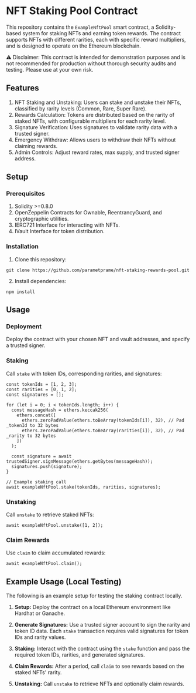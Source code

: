 # NFT Staking Pool Contract

This repository contains the ``ExampleNftPool`` smart contract, a Solidity-based system for staking NFTs and earning token rewards. The contract supports NFTs with different rarities, each with specific reward multipliers, and is designed to operate on the Ethereum blockchain.


⚠️ Disclaimer: This contract is intended for demonstration purposes and is not recommended for production without thorough security audits and testing. Please use at your own risk.

## Features
1. NFT Staking and Unstaking: Users can stake and unstake their NFTs, classified by rarity levels (Common, Rare, Super Rare).
2. Rewards Calculation: Tokens are distributed based on the rarity of staked NFTs, with configurable multipliers for each rarity level.
3. Signature Verification: Uses signatures to validate rarity data with a trusted signer.
4. Emergency Withdraw: Allows users to withdraw their NFTs without claiming rewards.
5. Admin Controls: Adjust reward rates, max supply, and trusted signer address.

## Setup
### Prerequisites
1. Solidity >=0.8.0
2. OpenZeppelin Contracts for Ownable, ReentrancyGuard, and cryptographic utilities.
3. IERC721 Interface for interacting with NFTs.
4. IVault Interface for token distribution.

### Installation

1. Clone this repository:
```
git clone https://github.com/parametprame/nft-staking-rewards-pool.git
```
2. Install dependencies:
```
npm install
```

## Usage
### Deployment

Deploy the contract with your chosen NFT and vault addresses, and specify a trusted signer.

### Staking

Call ``stake`` with token IDs, corresponding rarities, and signatures:

```
const tokenIds = [1, 2, 3];
const rarities = [0, 1, 2];
const signatures = [];

for (let i = 0; i < tokenIds.length; i++) {
  const messageHash = ethers.keccak256(
    ethers.concat([
      ethers.zeroPadValue(ethers.toBeArray(tokenIds[i]), 32), // Pad _tokenId to 32 bytes
      ethers.zeroPadValue(ethers.toBeArray(rarities[i]), 32), // Pad _rarity to 32 bytes
    ])
  );

  const signature = await trustedSigner.signMessage(ethers.getBytes(messageHash));
  signatures.push(signature);
}

// Example staking call
await exampleNftPool.stake(tokenIds, rarities, signatures);
```
### Unstaking
Call ``unstake`` to retrieve staked NFTs:
```
await exampleNftPool.unstake([1, 2]);
```
### Claim Rewards
Use ``claim`` to claim accumulated rewards:
```
await exampleNftPool.claim();
```
## Example Usage (Local Testing)
The following is an example setup for testing the staking contract locally.

1. **Setup:** Deploy the contract on a local Ethereum environment like Hardhat or Ganache.

2. **Generate Signatures:** Use a trusted signer account to sign the rarity and token ID data. Each ``stake`` transaction requires valid signatures for token IDs and rarity values.

3. **Staking:** Interact with the contract using the ``stake`` function and pass the required token IDs, rarities, and generated signatures.

4. **Claim Rewards:** After a period, call ``claim`` to see rewards based on the staked NFTs' rarity.

5. **Unstaking:** Call ``unstake`` to retrieve NFTs and optionally claim rewards.





